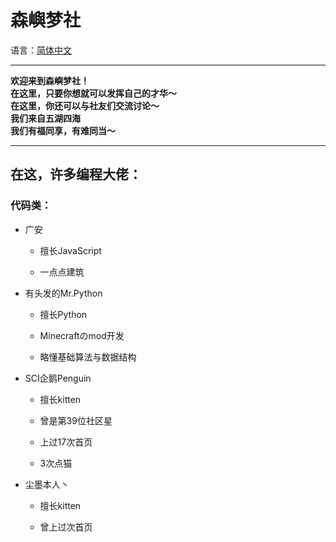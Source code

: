# 森嶼梦社
语言：[简体中文](https://github.com/Senyudream-Team/.github/blob/main/README.md)  
***
**欢迎来到森嶼梦社！**  
**在这里，只要你想就可以发挥自己的才华～**  
**在这里，你还可以与社友们交流讨论～**  
**我们来自五湖四海**  
**我们有福同享，有难同当～**

***  
## 在这，许多编程大佬：  

### 代码类：
     
- 广安

  - 擅长JavaScript
     
  - 一点点建筑
     
- 有头发的Mr.Python

  - 擅长Python
    
  - Minecraftのmod开发
    
  - 略懂基础算法与数据结构

- SCI企鹅Penguin

  - 擅长kitten
    
  - 曾是第39位社区星
    
  - 上过17次首页
    
  - 3次点猫
    
- 尘墨本人丶

  - 擅长kitten
    
  - 曾上过次首页

